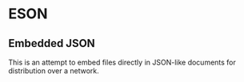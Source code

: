 # ESON

## Embedded JSON

This is an attempt to embed files directly in JSON-like documents for distribution over a network.
